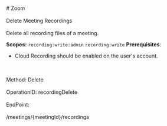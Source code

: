 <br>#     Zoom</br>
<br>Delete Meeting Recordings</br>
<br>Delete all recording files of a meeting.

**Scopes:** `recording:write:admin` `recording:write` 
**Prerequisites**:
* Cloud Recording should be enabled on the user's account.
</br>
<br>Method: Delete</br>
<br>OperationID: recordingDelete</br>
<br>EndPoint:</br>
<br>/meetings/{meetingId}/recordings</br>
